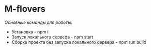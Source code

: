 # M-flovers

*Основные команды для работы:*

* Установка - npm i
* Запуск локального сервера - npm start
* Сборка проекта без запуска локального сервера - npm run build
